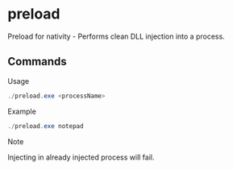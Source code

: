 # preload
Preload for nativity - Performs clean DLL injection into a process.

## Commands
Usage
```powershell
./preload.exe <processName>
```
Example
```powershell
./preload.exe notepad
```

> [!NOTE]
> Injecting in already injected process will fail.

